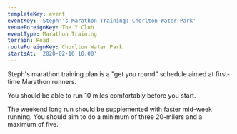 ```yaml
---
templateKey: event
eventKey: 'Steph''s Marathon Training: Chorlton Water Park'
venueForeignKey: The Y Club
eventType: Marathon Training
terrain: Road
routeForeignKey: Chorlton Water Park
startsAt: '2020-02-16 10:00'
---
```

Steph's marathon training plan is a "get you round" schedule aimed at first-time
Marathon runners. 

You should be able to run 10 miles comfortably before you start. 

The weekend long run should be supplemented with faster mid-week running. 
You should aim to do a minimum of three 20-milers and a maximum of five. 
